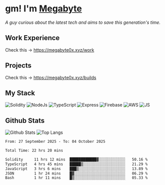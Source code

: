 # gm! I'm [Megabyte](https://megabyte0x.xyz/)

*A guy curious about the latest tech and aims to save this generation's time.*

## Work Experience

Check this -> https://megabyte0x.xyz/work

## Projects

Check this -> https://megabyte0x.xyz/builds

## My Stack

![Solidity](https://img.shields.io/badge/solidity-grey?style=for-the-badge&logo=solidity&logoColor=Green)
![NodeJs](https://img.shields.io/badge/NODE_JS-grey?style=for-the-badge&logo=nodedotjs&logoColor=Green)
![TypeScript](https://img.shields.io/badge/TS-grey?style=for-the-badge&logo=typescript&logoColor=Green)
![Express](https://img.shields.io/badge/EXPRESS-grey?style=for-the-badge&logo=EXPRESS&logoColor=Green)
![Firebase](https://img.shields.io/badge/EXPRESS-grey?style=for-the-badge&logo=EXPRESS&logoColor=Green)
![AWS](https://img.shields.io/badge/AWS-grey?style=for-the-badge&logo=amazonaws&logoColor=Yellow)
![JS](https://img.shields.io/badge/JS-grey?style=for-the-badge&logo=javascript&logoColor=Green)

## Github Stats

![Github Stats](https://github-readme-stats.vercel.app/api?username=megabyte0x&show_icons=true&theme=dark&hide_border=true&bg_color=0D1117) ![Top Langs](https://github-readme-stats.vercel.app/api/top-langs/?username=megabyte0x&layout=compact&theme=dark)

<!--START_SECTION:waka-->

```txt
From: 27 September 2025 - To: 04 October 2025

Total Time: 22 hrs 20 mins

Solidity     11 hrs 12 mins  ████████████▓░░░░░░░░░░░░   50.16 %
TypeScript   4 hrs 45 mins   █████▒░░░░░░░░░░░░░░░░░░░   21.29 %
JavaScript   3 hrs 6 mins    ███▒░░░░░░░░░░░░░░░░░░░░░   13.89 %
JSON         1 hr 24 mins    █▓░░░░░░░░░░░░░░░░░░░░░░░   06.29 %
Bash         1 hr 11 mins    █▒░░░░░░░░░░░░░░░░░░░░░░░   05.33 %
```

<!--END_SECTION:waka-->


